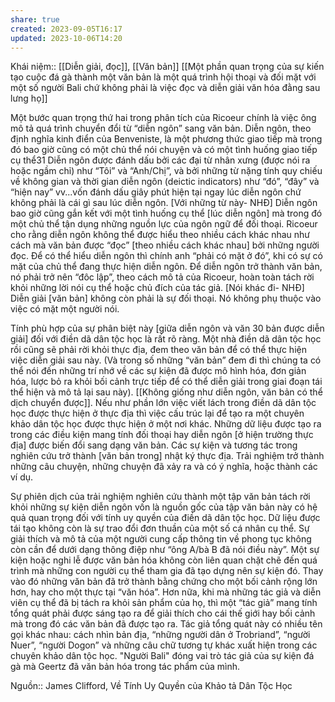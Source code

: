 ```yaml
---
share: true
created: 2023-09-05T16:17
updated: 2023-10-06T14:20
---
```

Khái niệm:: [[Diễn giải, đọc]], [[Văn bản]]
[[Một phần quan trọng của sự kiến tạo cuộc đá gà thành một văn bản là một quá trình hội thoại và đối mặt với một số người Bali chứ không phải là việc đọc và diễn giải văn hóa đằng sau lưng họ]] 

Một bước quan trọng thứ hai trong phân tích của Ricoeur chính là việc ông mô tả quá trình chuyển đổi từ “diễn ngôn” sang văn bản. Diễn ngôn, theo định nghĩa kinh điển của Benveniste, là một phương thức giao tiếp mà trong đó bao giờ cũng có một chủ thể nói chuyện và có một tình huống giao tiếp cụ thể31 Diễn ngôn được đánh dấu bởi các đại từ nhân xưng (được nói ra hoặc ngầm chỉ) như “Tôi” và “Anh/Chị”, và bởi những từ nặng tính quy chiếu về không gian và thời gian diễn ngôn (deictic indicators) như “đó”, “đây” và “hiện nay” vv...vốn đánh dấu giây phút hiện tại ngay lúc diễn ngôn chứ không phải là cái gì sau lúc diễn ngôn. [Với những từ này- NHĐ] Diễn ngôn bao giờ cũng gắn kết với một tình huống cụ thể [lúc diễn ngôn] mà trong đó một chủ thể tận dụng những nguồn lực của ngôn ngữ để đối thoại. Ricoeur cho rằng diễn ngôn không thể được hiểu theo nhiều cách khác nhau như cách mà văn bản được “đọc” [theo nhiều cách khác nhau] bởi những người đọc. Để có thể hiểu diễn ngôn thì chính anh “phải có mặt ở đó”, khi có sự có mặt của chủ thể đang thực hiện diễn ngôn. Để diễn ngôn trở thành văn bản, nó phải trở nên “đôc lập”, theo cách mô tả của Ricoeur, hoàn toàn tách rời khỏi những lời nói cụ thể hoặc chủ đích của tác giả. [Nói khác đi- NHĐ] Diễn giải [văn bản] không còn phải là sự đối thoại. Nó không phụ thuộc vào việc có mặt một người nói. 

Tính phù hợp của sự phân biệt này [giữa diễn ngôn và văn 30 bản được diễn giải] đối với điền dã dân tộc học là rất rõ ràng. Một nhà điền dã dân tộc học rồi cũng sẽ phải rời khỏi thực địa, đem theo văn bản để có thể thực hiện việc diễn giải sau này. (Và trong số những “văn bản” đem đi thì chúng ta có thể nói đến những trí nhớ về các sự kiện đã được mô hình hóa, đơn giản hóa, lược bỏ ra khỏi bối cảnh trực tiếp để có thể diễn giải trong giai đoạn tái thể hiện và mô tả lại sau này). [[Không giống như diễn ngôn, văn bản có thể dịch chuyển được]]. Nếu như phần lớn việc viết lách trong điền dã dân tộc học được thực hiện ở thực địa thì việc cấu trúc lại để tạo ra một chuyên khảo dân tộc học được thực hiện ở một nơi khác. Những dữ liệu được tạo ra trong các điều kiện mang tính đối thoại hay diễn ngôn [ở hiện trường thực địa] được biến đổi sang dạng văn bản. Các sự kiện và tương tác trong nghiên cứu trở thành [văn bản trong] nhật ký thực địa. Trải nghiệm trở thành những câu chuyện, những chuyện đã xảy ra và có ý nghĩa, hoặc thành các ví dụ. 

Sự phiên dịch của trải nghiệm nghiên cứu thành một tập văn bản tách rời khỏi những sự kiện diễn ngôn vốn là nguồn gốc của tập văn bản này có hệ quả quan trọng đối với tính uy quyền của điền dã dân tộc học. Dữ liệu được tái tạo không còn là sự trao đổi đơn thuần của một số cá nhân cụ thể. Sự giải thích và mô tả của một người cung cấp thông tin về phong tục không còn cần để dưới dạng thông điệp như “ông A/bà B đã nói điều này”. Một sự kiện hoặc nghi lễ được văn bản hóa không còn liên quan chặt chẽ đến quá trình mà những con người cụ thể tham gia đã tạo dựng nên sự kiện đó. Thay vào đó những văn bản đã trở thành bằng chứng cho một bối cảnh rộng lớn hơn, hay cho một thực tại “văn hóa”. Hơn nữa, khi mà những tác giả và diễn viên cụ thể đã bị tách ra khỏi sản phẩm của họ, thì một “tác giả” mang tính tổng quát phải được sáng tạo ra để giải thích cho cái thế giới hay bối cảnh mà trong đó các văn bản đã được tạo ra. Tác giả tổng quát này có nhiều tên gọi khác nhau: cách nhìn bản địa, “những người dân ở Trobriand”, “người Nuer”, “người Dogon” và những câu chữ tương tự khác xuất hiện trong các chuyên khảo dân tộc học. "Người Bali" đóng vai trò tác giả của sự kiện đá gà mà Geertz đã văn bản hóa trong tác phẩm của mình.

Nguồn:: James Clifford, Về Tính Uy Quyền của Khảo tả Dân Tộc Học
